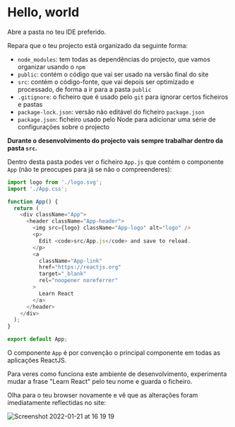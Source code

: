 
# Hello, world

Abre a pasta no teu IDE preferido.

Repara que o teu projecto está organizado da seguinte forma:
- `node_modules`: tem todas as dependências do projecto, que vamos organizar usando o `npm`
- `public`: contém o código que vai ser usado na versão final do site
- `src`: contém o código-fonte, que vai depois ser optimizado e processado, de forma a ir para a pasta `public`
- `.gitignore`: o ficheiro que é usado pelo `git` para ignorar certos ficheiros e pastas
- `package-lock.json`: versão não editável do ficheiro `package.json`
- `package.json`: ficheiro usado pelo Node para adicionar uma série de configurações sobre o projecto

**Durante o desenvolvimento do projecto vais sempre trabalhar dentro da pasta `src`.**

Dentro desta pasta podes ver o ficheiro `App.js` que contém o componente `App` (não te preocupes para já se não o compreenderes):

```js
import logo from './logo.svg';
import './App.css';

function App() {
  return (
    <div className="App">
      <header className="App-header">
        <img src={logo} className="App-logo" alt="logo" />
        <p>
          Edit <code>src/App.js</code> and save to reload.
        </p>
        <a
          className="App-link"
          href="https://reactjs.org"
          target="_blank"
          rel="noopener noreferrer"
        >
          Learn React
        </a>
      </header>
    </div>
  );
}

export default App;
```

O componente `App` é por convenção o principal componente em todas as aplicações ReactJS.

Para veres como funciona este ambiente de desenvolvimento, experimenta mudar a frase "Learn React" pelo teu nome e guarda o ficheiro.

Olha para o teu browser novamente e vê que as alterações foram imediatamente reflectidas no site:

![Screenshot 2022-01-21 at 16 19 19](https://user-images.githubusercontent.com/39055313/150562242-b2bf1789-3b5d-4a7f-9d5a-ed550b81c09d.png)
